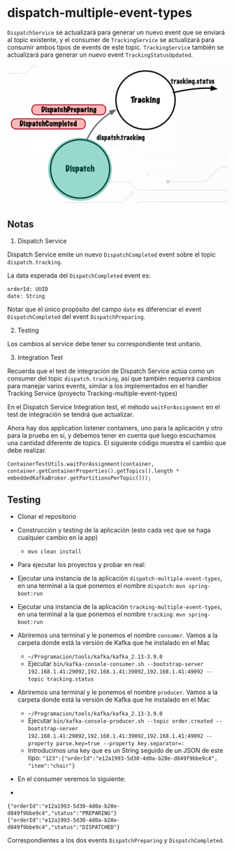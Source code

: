 # dispatch-multiple-event-types

`DispatchService` se actualizará para generar un nuevo event que se enviará al topic existente, y el consumer de `TrackingService` se actualizará para consumir ambos tipos de events de este topic. `TrackingService` también se actualizará para generar un nuevo event `TrackingStatusUpdated`.

![alt Assignment](../images/06-Assignment.png)

## Notas

1. Dispatch Service

Dispatch Service emite un nuevo `DispatchCompleted` event sobre el topic `dispatch.tracking`.

La data esperada del `DispatchCompleted` event es:

```
orderId: UUID
date: String
```

Notar que el único propósito del campo `date` es diferenciar el event `DispatchCompleted` del event `DispatchPreparing`.

2. Testing

Los cambios al service debe tener su correspondiente test unitario.

3. Integration Test

Recuerda que el test de integración de Dispatch Service actúa como un consumer del topic `dispatch.tracking`, así que también requerirá cambios para manejar varios events, similar a los implementados en el handler Tracking Service (proyecto Tracking-multiple-event-types)

En el Dispatch Service Integration test, el método `waitForAssignment` en el test de integración se tendrá que actualizar.

Ahora hay dos application listener containers, uno para la aplicación y otro para la prueba en sí, y debemos tener en cuenta que luego escuchamos una cantidad diferente de topics. El siguiente código muestra el cambio que debe realizar.

```
ContainerTestUtils.waitForAssignment(container,
container.getContainerProperties().getTopics().length * embeddedKafkaBroker.getPartitionsPerTopic()));
```

## Testing

- Clonar el repositorio
- Construcción y testing de la aplicación (esto cada vez que se haga cualquier cambio en la app)
  - `mvn clean install`

- Para ejecutar los proyectos y probar en real:
- Ejecutar una instancia de la aplicación `dispatch-multiple-event-types`, en una terminal a la que ponemos el nombre `dispatch`: `mvn spring-boot:run`
- Ejecutar una instancia de la aplicación `tracking-multiple-event-types`, en una terminal a la que ponemos el nombre `tracking`: `mvn spring-boot:run`

- Abriremos una terminal y le ponemos el nombre `consumer`. Vamos a la carpeta donde está la versión de Kafka que he instalado en el Mac
  - `~/Programacion/tools/kafka/kafka_2.13-3.9.0`
  - Ejecutar `bin/kafka-console-consumer.sh --bootstrap-server 192.168.1.41:29092,192.168.1.41:39092,192.168.1.41:49092 --topic tracking.status`

- Abriremos una terminal y le ponemos el nombre `producer`. Vamos a la carpeta donde está la versión de Kafka que he instalado en el Mac
  - `~/Programacion/tools/kafka/kafka_2.13-3.9.0`
  - Ejecutar `bin/kafka-console-producer.sh --topic order.created --bootstrap-server 192.168.1.41:29092,192.168.1.41:39092,192.168.1.41:49092 --property parse.key=true --property key.separator=:`
  - Introducimos una key que es un String seguido de un JSON de este tipo: `"123":{"orderId":"e12a1993-5d30-4d0a-b28e-d849f9bbe9c4", "item":"chair"}`

- En el consumer veremos lo siguiente:
- 
```
{"orderId":"e12a1993-5d30-4d0a-b28e-d849f9bbe9c4","status":"PREPARING"}
{"orderId":"e12a1993-5d30-4d0a-b28e-d849f9bbe9c4","status":"DISPATCHED"}
```

Correspondientes a los dos events `DispatchPreparing` y `DispatchCompleted`. 